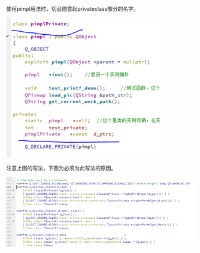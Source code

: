 使用pimpl用法时，切忌随意起privateclass部分的名字。

![title](../../.local/static/2019/5/2/ink2.1560830112272.png)

注意上图的写法，下图为必须为此写法的原因。

![title](../../.local/static/2019/5/2/ink.1560830138677.png)
